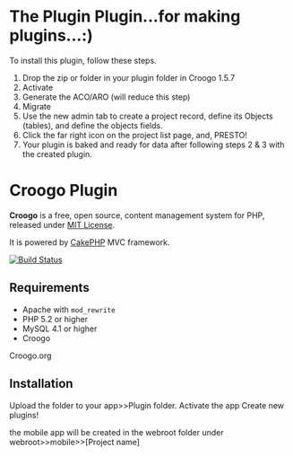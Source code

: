 # The Plugin Plugin...for making plugins...:)

To install this plugin, follow these steps.
1) Drop the zip or folder in your plugin folder in Croogo 1.5.7
2) Activate
3) Generate the ACO/ARO (will reduce this step)
4) Migrate
5) Use the new admin tab to create a project record, define its Objects (tables), and define the objects fields.
6) Click the far right icon on the project list page, and, PRESTO!
7) Your plugin is baked and ready for data after following steps 2 & 3 with the created plugin.


# Croogo Plugin 

**Croogo** is a free, open source, content management system for PHP, released under [MIT License](http://github.com/croogo/croogo/blob/master/LICENSE.txt).

It is powered by [CakePHP](http://cakephp.org) MVC framework.

[![Build Status](https://secure.travis-ci.org/croogo/croogo.png)](http://travis-ci.org/croogo/croogo)

## Requirements
  * Apache with `mod_rewrite`
  * PHP 5.2 or higher
  * MySQL 4.1 or higher
  * Croogo
  
  Croogo.org

## Installation

Upload the folder to your app>>Plugin folder.
Activate the app
Create new plugins!

the mobile app will be created in the webroot folder under webroot>>mobile>>[Project name]

